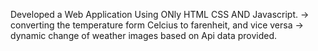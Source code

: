 Developed a Web Application Using ONly HTML CSS AND Javascript. 
-> converting the temperature form Celcius to farenheit, and vice versa 
-> dynamic change of weather images based on Api data provided.

